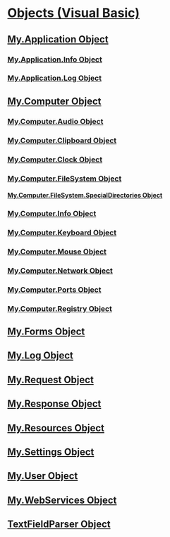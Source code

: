 # [Objects (Visual Basic)](index.md)
## [My.Application Object](my-application-object.md)
### [My.Application.Info Object](my-application-info-object.md)
### [My.Application.Log Object](my-application-log-object.md)
## [My.Computer Object](my-computer-object.md)
### [My.Computer.Audio Object](my-computer-audio-object.md)
### [My.Computer.Clipboard Object](my-computer-clipboard-object.md)
### [My.Computer.Clock Object](my-computer-clock-object.md)
### [My.Computer.FileSystem Object](my-computer-filesystem-object.md)
#### [My.Computer.FileSystem.SpecialDirectories Object](my-computer-filesystem-specialdirectories-object.md)
### [My.Computer.Info Object](my-computer-info-object.md)
### [My.Computer.Keyboard Object](my-computer-keyboard-object.md)
### [My.Computer.Mouse Object](my-computer-mouse-object.md)
### [My.Computer.Network Object](my-computer-network-object.md)
### [My.Computer.Ports Object](my-computer-ports-object.md)
### [My.Computer.Registry Object](my-computer-registry-object.md)
## [My.Forms Object](my-forms-object.md)
## [My.Log Object](my-log-object.md)
## [My.Request Object](my-request-object.md)
## [My.Response Object](my-response-object.md)
## [My.Resources Object](my-resources-object.md)
## [My.Settings Object](my-settings-object.md)
## [My.User Object](my-user-object.md)
## [My.WebServices Object](my-webservices-object.md)
## [TextFieldParser Object](textfieldparser-object.md)
